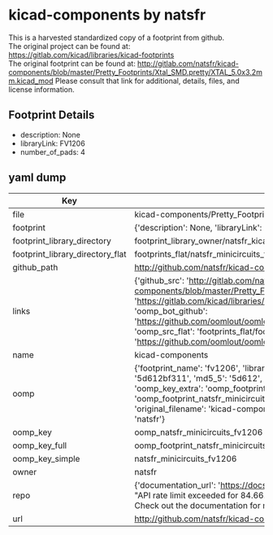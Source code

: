 # kicad-components by natsfr  
This is a harvested standardized copy of a footprint from github.  
The original project can be found at:  
https://gitlab.com/kicad/libraries/kicad-footprints  
The original footprint can be found at:
http://gitlab.com/natsfr/kicad-components/blob/master/Pretty_Footprints/Xtal_SMD.pretty/XTAL_5.0x3.2mm.kicad_mod
Please consult that link for additional, details, files, and license information.  
## Footprint Details
* description: None  
* libraryLink: FV1206  
* number_of_pads: 4  
## yaml dump  
| Key | Value |  
| --- | --- |  
| file | kicad-components/Pretty_Footprints/MiniCircuits.pretty/FV1206.kicad_mod |  
| footprint | {'description': None, 'libraryLink': 'FV1206', 'number_of_pads': 4} |  
| footprint_library_directory | footprint_library_owner/natsfr_kicad-components |  
| footprint_library_directory_flat | footprints_flat/natsfr_minicircuits_fv1206/working |  
| github_path | http://github.com/natsfr/kicad-components/blob/master/Pretty_Footprints/MiniCircuits.pretty/FV1206.kicad_mod |  
| links | {'github_src': 'http://gitlab.com/natsfr/kicad-components/blob/master/Pretty_Footprints/Xtal_SMD.pretty/XTAL_5.0x3.2mm.kicad_mod', 'github_src_repo': 'https://gitlab.com/kicad/libraries/kicad-footprints', 'oomp_bot': 'footprints/natsfr_minicircuits_fv1206/working', 'oomp_bot_github': 'https://github.com/oomlout/oomlout_oomp_footprint_bot/tree/main/footprints/natsfr_minicircuits_fv1206/working', 'oomp_src_flat': 'footprints_flat/footprints_flat/natsfr_minicircuits_fv1206/working', 'oomp_src_flat_github': 'https://github.com/oomlout/oomlout_oomp_footprint_src/tree/main/footprints_flat/natsfr_minicircuits_fv1206/working'} |  
| name | kicad-components |  
| oomp | {'footprint_name': 'fv1206', 'library_name': 'minicircuits', 'md5': '5d612bf311e6f61c7168ba262c9b7777', 'md5_10': '5d612bf311', 'md5_5': '5d612', 'md5_6': '5d612b', 'oomp_key': 'oomp_natsfr_minicircuits_fv1206', 'oomp_key_extra': 'oomp_footprint_natsfr_minicircuits_fv1206', 'oomp_key_full': 'oomp_footprint_natsfr_minicircuits_fv1206_5d612b', 'oomp_key_simple': 'natsfr_minicircuits_fv1206', 'original_filename': 'kicad-components/Pretty_Footprints/MiniCircuits.pretty/FV1206.kicad_mod', 'owner_name': 'natsfr'} |  
| oomp_key | oomp_natsfr_minicircuits_fv1206 |  
| oomp_key_full | oomp_footprint_natsfr_minicircuits_fv1206 |  
| oomp_key_simple | natsfr_minicircuits_fv1206 |  
| owner | natsfr |  
| repo | {'documentation_url': 'https://docs.github.com/rest/overview/resources-in-the-rest-api#rate-limiting', 'message': "API rate limit exceeded for 84.66.173.59. (But here's the good news: Authenticated requests get a higher rate limit. Check out the documentation for more details.)"} |  
| url | http://github.com/natsfr/kicad-components |  

